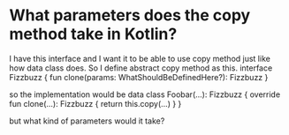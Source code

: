 
# What parameters does the copy method take in Kotlin?

I have this interface and I want it to be able to use copy method just like how data class does. So I define abstract copy method as this.
interface Fizzbuzz {
  fun clone(params: WhatShouldBeDefinedHere?): Fizzbuzz
}

so the implementation would be
data class Foobar(...): Fizzbuzz {
  override fun clone(...): Fizzbuzz {
    return this.copy(...)
  }
}

but what kind of parameters would it take?

        